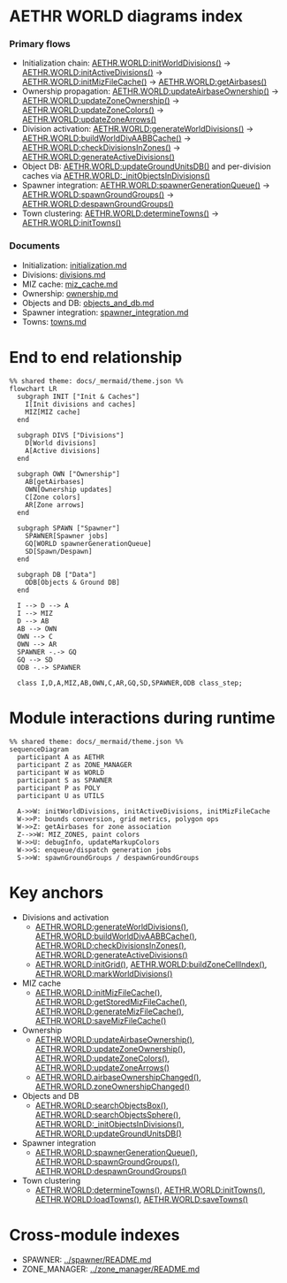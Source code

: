 # AETHR WORLD diagrams index

### Primary flows
- Initialization chain: [AETHR.WORLD:initWorldDivisions()](../../dev/WORLD.lua:1176) -> [AETHR.WORLD:initActiveDivisions()](../../dev/WORLD.lua:1083) -> [AETHR.WORLD:initMizFileCache()](../../dev/WORLD.lua:90) -> [AETHR.WORLD:getAirbases()](../../dev/WORLD.lua:428)
- Ownership propagation: [AETHR.WORLD:updateAirbaseOwnership()](../../dev/WORLD.lua:501) -> [AETHR.WORLD:updateZoneOwnership()](../../dev/WORLD.lua:633) -> [AETHR.WORLD:updateZoneColors()](../../dev/WORLD.lua:683) -> [AETHR.WORLD:updateZoneArrows()](../../dev/WORLD.lua:730)
- Division activation: [AETHR.WORLD:generateWorldDivisions()](../../dev/WORLD.lua:1156) -> [AETHR.WORLD:buildWorldDivAABBCache()](../../dev/WORLD.lua:1206) -> [AETHR.WORLD:checkDivisionsInZones()](../../dev/WORLD.lua:1328) -> [AETHR.WORLD:generateActiveDivisions()](../../dev/WORLD.lua:1067)
- Object DB: [AETHR.WORLD:updateGroundUnitsDB()](../../dev/WORLD.lua:860) and per-division caches via [AETHR.WORLD:_initObjectsInDivisions()](../../dev/WORLD.lua:1395)
- Spawner integration: [AETHR.WORLD:spawnerGenerationQueue()](../../dev/WORLD.lua:801) -> [AETHR.WORLD:spawnGroundGroups()](../../dev/WORLD.lua:538) -> [AETHR.WORLD:despawnGroundGroups()](../../dev/WORLD.lua:590)
- Town clustering: [AETHR.WORLD:determineTowns()](../../dev/WORLD.lua:1460) -> [AETHR.WORLD:initTowns()](../../dev/WORLD.lua:1513)

### Documents
- Initialization: [initialization.md](./initialization.md)
- Divisions: [divisions.md](./divisions.md)
- MIZ cache: [miz_cache.md](./miz_cache.md)
- Ownership: [ownership.md](./ownership.md)
- Objects and DB: [objects_and_db.md](./objects_and_db.md)
- Spawner integration: [spawner_integration.md](./spawner_integration.md)
- Towns: [towns.md](./towns.md)

# End to end relationship

```mermaid
%% shared theme: docs/_mermaid/theme.json %%
flowchart LR
  subgraph INIT ["Init & Caches"]
    I[Init divisions and caches]
    MIZ[MIZ cache]
  end

  subgraph DIVS ["Divisions"]
    D[World divisions]
    A[Active divisions]
  end

  subgraph OWN ["Ownership"]
    AB[getAirbases]
    OWN[Ownership updates]
    C[Zone colors]
    AR[Zone arrows]
  end

  subgraph SPAWN ["Spawner"]
    SPAWNER[Spawner jobs]
    GQ[WORLD spawnerGenerationQueue]
    SD[Spawn/Despawn]
  end

  subgraph DB ["Data"]
    ODB[Objects & Ground DB]
  end

  I --> D --> A
  I --> MIZ
  D --> AB
  AB --> OWN
  OWN --> C
  OWN --> AR
  SPAWNER -.-> GQ
  GQ --> SD
  ODB -.-> SPAWNER

  class I,D,A,MIZ,AB,OWN,C,AR,GQ,SD,SPAWNER,ODB class_step;
```

# Module interactions during runtime

```mermaid
%% shared theme: docs/_mermaid/theme.json %%
sequenceDiagram
  participant A as AETHR
  participant Z as ZONE_MANAGER
  participant W as WORLD
  participant S as SPAWNER
  participant P as POLY
  participant U as UTILS

  A->>W: initWorldDivisions, initActiveDivisions, initMizFileCache
  W->>P: bounds conversion, grid metrics, polygon ops
  W->>Z: getAirbases for zone association
  Z-->>W: MIZ_ZONES, paint colors
  W->>U: debugInfo, updateMarkupColors
  W->>S: enqueue/dispatch generation jobs
  S->>W: spawnGroundGroups / despawnGroundGroups
```

# Key anchors
- Divisions and activation
  - [AETHR.WORLD:generateWorldDivisions()](../../dev/WORLD.lua:1156), [AETHR.WORLD:buildWorldDivAABBCache()](../../dev/WORLD.lua:1206), [AETHR.WORLD:checkDivisionsInZones()](../../dev/WORLD.lua:1328), [AETHR.WORLD:generateActiveDivisions()](../../dev/WORLD.lua:1067)
  - [AETHR.WORLD:initGrid()](../../dev/WORLD.lua:1236), [AETHR.WORLD:buildZoneCellIndex()](../../dev/WORLD.lua:1268), [AETHR.WORLD:markWorldDivisions()](../../dev/WORLD.lua:284)
- MIZ cache
  - [AETHR.WORLD:initMizFileCache()](../../dev/WORLD.lua:90), [AETHR.WORLD:getStoredMizFileCache()](../../dev/WORLD.lua:109), [AETHR.WORLD:generateMizFileCache()](../../dev/WORLD.lua:187), [AETHR.WORLD:saveMizFileCache()](../../dev/WORLD.lua:145)
- Ownership
  - [AETHR.WORLD:updateAirbaseOwnership()](../../dev/WORLD.lua:501), [AETHR.WORLD:updateZoneOwnership()](../../dev/WORLD.lua:633), [AETHR.WORLD:updateZoneColors()](../../dev/WORLD.lua:683), [AETHR.WORLD:updateZoneArrows()](../../dev/WORLD.lua:730)
  - [AETHR.WORLD.airbaseOwnershipChanged()](../../dev/WORLD.lua:970), [AETHR.WORLD.zoneOwnershipChanged()](../../dev/WORLD.lua:1006)
- Objects and DB
  - [AETHR.WORLD:searchObjectsBox()](../../dev/WORLD.lua:334), [AETHR.WORLD:searchObjectsSphere()](../../dev/WORLD.lua:384), [AETHR.WORLD:_initObjectsInDivisions()](../../dev/WORLD.lua:1395), [AETHR.WORLD:updateGroundUnitsDB()](../../dev/WORLD.lua:860)
- Spawner integration
  - [AETHR.WORLD:spawnerGenerationQueue()](../../dev/WORLD.lua:801), [AETHR.WORLD:spawnGroundGroups()](../../dev/WORLD.lua:538), [AETHR.WORLD:despawnGroundGroups()](../../dev/WORLD.lua:590)
- Town clustering
  - [AETHR.WORLD:determineTowns()](../../dev/WORLD.lua:1460), [AETHR.WORLD:initTowns()](../../dev/WORLD.lua:1513), [AETHR.WORLD:loadTowns()](../../dev/WORLD.lua:1528), [AETHR.WORLD:saveTowns()](../../dev/WORLD.lua:1541)

# Cross-module indexes
- SPAWNER: [../spawner/README.md](../spawner/README.md)
- ZONE_MANAGER: [../zone_manager/README.md](../zone_manager/README.md)